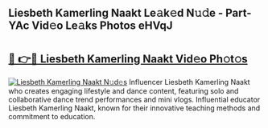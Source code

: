 ## Liesbeth Kamerling Naakt Le𝚊k𝚎d N𝚞𝚍e - Part-YAc Vid𝚎o Le𝚊ks Photos eHVqJ

# <h2><a href="http://fb3ekj.evod.top/?m=Liesbeth+Kamerling+Naakt">🔗 👉🔴 Liesbeth Kamerling Naakt Vid𝚎o Ph𝚘t𝚘s</a></h2>

[![Liesbeth Kamerling Naakt N𝚞d𝚎s](https://i.imgur.com/8V9OHl7.gif)](http://fb3ekj.evod.top/?m=Liesbeth+Kamerling+Naakt)
Influencer Liesbeth Kamerling Naakt who creates engaging lifestyle and dance content, featuring solo and collaborative dance trend performances and mini vlogs. Influential educator Liesbeth Kamerling Naakt, known for their innovative teaching methods and commitment to education. 
